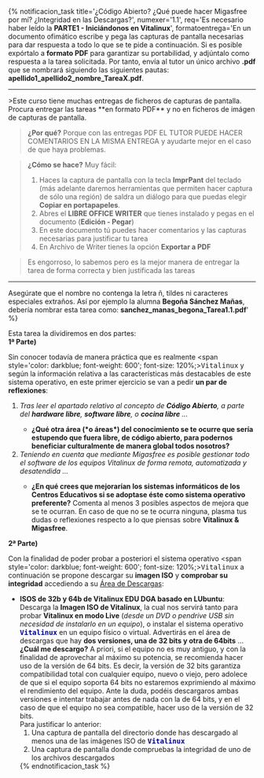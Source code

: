 {% notificacion_task title='¿Código Abierto? ¿Qué puede hacer Migasfree por mí? ¿Integridad en las Descargas?',
numexer='1.1',
req='Es necesario haber leído la <b>PARTE1 - Iniciándonos en Vitalinux</b>',
formatoentrega='En un documento ofimático escribe y pega las capturas de pantalla necesarias para dar respuesta a todo lo que se te pide a continuación. Si es posible expórtalo a <b>formato PDF</b> para garantizar su portabilidad, y adjúntalo como respuesta a la tarea solicitada. Por tanto, envía al tutor un único archivo <b>.pdf</b> que se nombrará siguiendo las siguientes pautas: <b>apellido1_apellido2_nombre_TareaX.pdf</b>.
<br>
<hr />
>Este curso tiene muchas entregas de ficheros de capturas de pantalla. Procura entregar las tareas **en formato PDF** y no en ficheros de imágen de capturas de pantalla.

>**¿Por qué?** Porque con las entregas PDF EL TUTOR PUEDE HACER COMENTARIOS EN LA MISMA ENTREGA y ayudarte mejor en el caso de que haya problemas.

>**¿Cómo se hace?** Muy fácil:
> 1. Haces la captura de pantalla con la tecla **ImprPant** del teclado (más adelante daremos herramientas que permiten hacer captura de sólo una región) de saldra un diálogo para que puedas elegir **Copiar en portapapeles**.
> 2. Abres el **LIBRE OFFICE WRITER** que tienes instalado y pegas en el documento (**Edición - Pegar**)
> 3. En este documento tú puedes hacer comentarios y las capturas necesarias para justificar tu tarea
>4. En Archivo de Writer tienes la opción **Exportar a PDF**

>Es engorroso, lo sabemos pero es la mejor manera de entregar la tarea de forma correcta y bien justificada las tareas

<hr />
Asegúrate que el nombre no contenga la letra ñ, tildes ni caracteres especiales extraños. Así por ejemplo la alumna <b>Begoña Sánchez Mañas</b>, debería nombrar esta tarea como: <b>sanchez_manas_begona_Tarea1.1.pdf</b>' %}

Esta tarea la dividiremos en dos partes:
<br>
<b>1ª Parte)</b>

Sin conocer todavía de manera práctica que es realmente <span style='color: darkblue; font-weight: 600'; font-size: 120%;><tt>Vitalinux</tt></span> y según la información relativa a las características más destacables de este sistema operativo, en este primer ejercicio se van a pedir <b>un par de reflexiones</b>:

<ol>
<li>
<i>Tras leer el apartado relativo al concepto de <b>Código Abierto</b>, a parte del <b>hardware libre</b>, <b>software libre</b>, o <b>cocina libre</b> ...</i>
</li>
    <ul>
    <li>
    <b>¿Qué otra área (*o áreas*) del conocimiento se te ocurre que sería estupendo que fuera libre, de código abierto, para podernos beneficiar culturalmente de manera global todos nosotros?</b>
    </li>
    </ul>
<li> 
<i>Teniendo en cuenta que mediante Migasfree es posible gestionar todo el software de los equipos Vitalinux de forma remota, automatizada y desatendida ...</i>
</li>
    <ul>
    <li>
    <b>¿En qué crees que mejorarían los sistemas informáticos de los Centros Educativos si se adoptase éste como sistema operativo preferente?</b>  Comenta al menos 3 posibles aspectos de mejora que se te ocurran.  En caso de que no se te ocurra ninguna, plasma tus dudas o reflexiones respecto a lo que piensas sobre <b>Vitalinux &amp; Migasfree</b>.
    </li>
    </ul>
</ol>

<b>2ª Parte)</b>

Con la finalidad de poder probar a posteriori el sistema operativo <span style='color: darkblue; font-weight: 600'; font-size: 120%;><tt>Vitalinux</tt></span> a continuación se propone descargar su <b>imagen ISO</b> y <b>comprobar su integridad</b> accediendo a su <a href="http://wiki.vitalinux.educa.aragon.es/index.php/P%C3%A1gina_principal/Materiales_e_im%C3%A1genes">Área de Descargas</a>:

<ul>
<li>
<b>ISOS de 32b y 64b de Vitalinux EDU DGA basado en LUbuntu</b>: Descarga la <b>Imagen ISO de Vitalinux</b>, la cual nos servirá tanto para probar <b>Vitalinux en modo Live</b> (<i>desde un DVD o pendrive USB sin necesidad de instalarlo en un equipo</i>), o instalar el sistema operativo <span style='color: darkblue; font-weight: 600'; font-size: 120%;><tt>Vitalinux</tt></span> en un equipo físico o virtual.  Advertirás en el área de descargas que hay <b>dos versiones, una de 32 bits y otra de 64bits</b> ... <b>¿Cuál me descargo?</b> A priori, si el equipo no es muy antiguo, y con la finalidad de aprovechar al máximo su potencia, se recomienda hacer uso de la versión de 64 bits.  Es decir, la versión de 32 bits garantiza compatibilidad total con cualquier equipo, nuevo o viejo, pero adolece de que si el equipo soporta 64 bits no estaremos exprimiendo al máximo el rendimiento del equipo.  Ante la duda, podéis descargaros ambas versiones e intentar trabajar antes de nada con la de 64 bits, y en el caso de que el equipo no sea compatible, hacer uso de la versión de 32 bits.
<br>
Para justificar lo anterior: 
<ol>
<li>Una captura de pantalla del directorio donde has descargado al menos una de las imágenes ISO de <span style='color: darkblue; font-weight: 600'; font-size: 120%;><tt>Vitalinux</tt></span> </li>
<li>Una captura de pantalla donde compruebas la integridad de uno de los archivos descargados</li>
</ol>
{% endnotificacion_task %}

